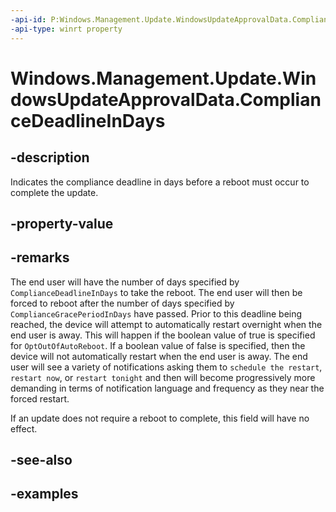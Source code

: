 ```yaml
---
-api-id: P:Windows.Management.Update.WindowsUpdateApprovalData.ComplianceDeadlineInDays
-api-type: winrt property
---
```


# Windows.Management.Update.WindowsUpdateApprovalData.ComplianceDeadlineInDays

<!--
public System.Nullable<int> ComplianceDeadlineInDays { get; set; }
-->


## -description
Indicates the compliance deadline in days before a reboot must occur to complete the update.

## -property-value

## -remarks
The end user will have the number of days specified by `ComplianceDeadlineInDays` to take the reboot. The end user will then be forced to reboot after the number of days specified by `ComplianceGracePeriodInDays` have passed. Prior to this deadline being reached, the device will attempt to automatically restart overnight when the end user is away. This will happen if the boolean value of true is specified for `OptOutOfAutoReboot`. If a boolean value of false is specified, then the device will not automatically restart when the end user is away. The end user will see a variety of notifications asking them to `schedule the restart`, `restart now`, or `restart tonight` and then will become progressively more demanding in terms of notification language and frequency as they near the forced restart.

If an update does not require a reboot to complete, this field will have no effect.

## -see-also

## -examples



